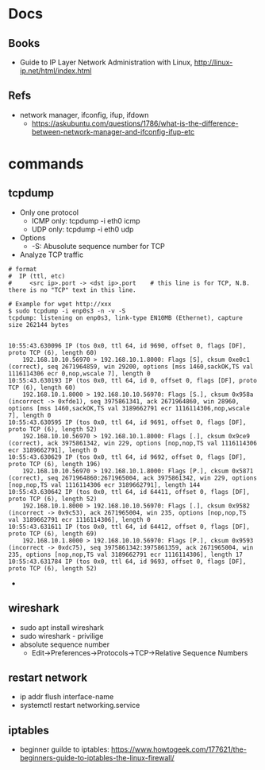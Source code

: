 # Docs
## Books
* Guide to IP Layer Network Administration with Linux, http://linux-ip.net/html/index.html

## Refs
* network manager, ifconfig, ifup, ifdown
  * https://askubuntu.com/questions/1786/what-is-the-difference-between-network-manager-and-ifconfig-ifup-etc

# commands
## tcpdump
* Only one protocol
  * ICMP only: tcpdump -i eth0 icmp
  * UDP only: tcpdump -i eth0 udp
* Options
  * -S: Abusolute sequence number for TCP
* Analyze TCP traffic
```
# format
#  IP (ttl, etc)
#     <src ip>.port -> <dst ip>.port    # this line is for TCP, N.B. there is no "TCP" text in this line.

# Example for wget http://xxx
$ sudo tcpdump -i enp0s3 -n -v -S
tcpdump: listening on enp0s3, link-type EN10MB (Ethernet), capture size 262144 bytes


10:55:43.630096 IP (tos 0x0, ttl 64, id 9690, offset 0, flags [DF], proto TCP (6), length 60)
    192.168.10.10.56970 > 192.168.10.1.8000: Flags [S], cksum 0xe0c1 (correct), seq 2671964859, win 29200, options [mss 1460,sackOK,TS val 1116114306 ecr 0,nop,wscale 7], length 0
10:55:43.630193 IP (tos 0x0, ttl 64, id 0, offset 0, flags [DF], proto TCP (6), length 60)
    192.168.10.1.8000 > 192.168.10.10.56970: Flags [S.], cksum 0x958a (incorrect -> 0xfde1), seq 3975861341, ack 2671964860, win 28960, options [mss 1460,sackOK,TS val 3189662791 ecr 1116114306,nop,wscale 7], length 0
10:55:43.630595 IP (tos 0x0, ttl 64, id 9691, offset 0, flags [DF], proto TCP (6), length 52)
    192.168.10.10.56970 > 192.168.10.1.8000: Flags [.], cksum 0x9ce9 (correct), ack 3975861342, win 229, options [nop,nop,TS val 1116114306 ecr 3189662791], length 0
10:55:43.630629 IP (tos 0x0, ttl 64, id 9692, offset 0, flags [DF], proto TCP (6), length 196)
    192.168.10.10.56970 > 192.168.10.1.8000: Flags [P.], cksum 0x5871 (correct), seq 2671964860:2671965004, ack 3975861342, win 229, options [nop,nop,TS val 1116114306 ecr 3189662791], length 144
10:55:43.630642 IP (tos 0x0, ttl 64, id 64411, offset 0, flags [DF], proto TCP (6), length 52)
    192.168.10.1.8000 > 192.168.10.10.56970: Flags [.], cksum 0x9582 (incorrect -> 0x9c53), ack 2671965004, win 235, options [nop,nop,TS val 3189662791 ecr 1116114306], length 0
10:55:43.631611 IP (tos 0x0, ttl 64, id 64412, offset 0, flags [DF], proto TCP (6), length 69)
    192.168.10.1.8000 > 192.168.10.10.56970: Flags [P.], cksum 0x9593 (incorrect -> 0xdc75), seq 3975861342:3975861359, ack 2671965004, win 235, options [nop,nop,TS val 3189662791 ecr 1116114306], length 17
10:55:43.631784 IP (tos 0x0, ttl 64, id 9693, offset 0, flags [DF], proto TCP (6), length 52)
```
* 

## wireshark
* sudo apt install wireshark
* sudo wireshark - privilige
* absolute sequence number
  * Edit->Preferences->Protocols->TCP->Relative Sequence Numbers

## restart network
* ip addr flush interface-name
* systemctl restart networking.service

## iptables
* beginner guilde to iptables: https://www.howtogeek.com/177621/the-beginners-guide-to-iptables-the-linux-firewall/
